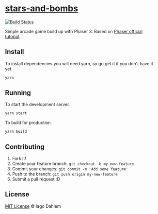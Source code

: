# [stars-and-bombs](https://iagodahlem.com/stars-and-bombs/)

[![Build Status](https://travis-ci.org/iagodahlem/stars-and-bombs.svg?branch=master)](https://travis-ci.org/iagodahlem/stars-and-bombs)

Simple arcade game build up with Phaser 3. Based on [Phaser official tutorial](https://phaser.io/tutorials/making-your-first-phaser-3-game).

## Install

To install dependencies you will need yarn, so go get it if you don't have it yet.

```sh
yarn
```

## Running

To start the development server.

```sh
yarn start
```

To build for production.

```sh
yarn build
```

## Contributing

1. Fork it!
2. Create your feature branch: `git checkout -b my-new-feature`
3. Commit your changes: `git commit -m 'Add some feature'`
4. Push to the branch: `git push origin my-new-feature`
5. Submit a pull request :D

## License

[MIT License](http://iagodahlem.mit-license.org/) © Iago Dahlem
